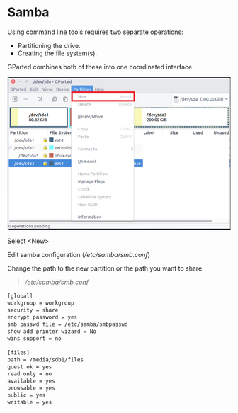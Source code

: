 # Samba

Using command line tools requires two separate operations:

* Partitioning the drive.
* Creating the file system\(s\).

GParted combines both of these into one coordinated interface.

![](../.gitbook/assets/image%20%2850%29.png)

Select &lt;New&gt; 

Edit samba configuration \(_/etc/samba/smb.conf_\)

Change the path to the new partition or the path you want to share.

> _/etc/samba/smb.conf_

```
[global]  
workgroup = workgroup  
security = share  
encrypt password = yes  
smb passwd file = /etc/samba/smbpasswd  
show add printer wizard = No  
wins support = no

[files]  
path = /media/sdb1/files  
guest ok = yes  
read only = no  
available = yes  
browsable = yes  
public = yes  
writable = yes
```

